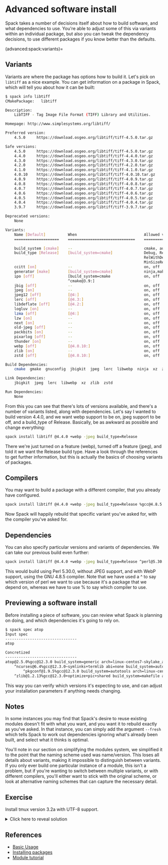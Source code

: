 # Advanced software install

Spack takes a number of decisions itself about how to build software, and what
dependencies to use.  You're able to adjust some of this via variants within an
individual package, but also you can tweak the dependency decisions, to use
different packages if you know better than the defaults.

(advanced:spack:variants)=
## Variants

Variants are where the package has options how to build it.  Let's pick on
`libtiff` as a nice example.  You can get information on a package in Spack,
which will tell you about how it can be built:

```bash
$ spack info libtiff
CMakePackage:   libtiff

Description:
    LibTIFF - Tag Image File Format (TIFF) Library and Utilities.

Homepage: http://www.simplesystems.org/libtiff/

Preferred version:
    4.5.0     https://download.osgeo.org/libtiff/tiff-4.5.0.tar.gz

Safe versions:
    4.5.0     https://download.osgeo.org/libtiff/tiff-4.5.0.tar.gz
    4.4.0     https://download.osgeo.org/libtiff/tiff-4.4.0.tar.gz
    4.3.0     https://download.osgeo.org/libtiff/tiff-4.3.0.tar.gz
    4.2.0     https://download.osgeo.org/libtiff/tiff-4.2.0.tar.gz
    4.1.0     https://download.osgeo.org/libtiff/tiff-4.1.0.tar.gz
    4.0.10    https://download.osgeo.org/libtiff/tiff-4.0.10.tar.gz
    4.0.9     https://download.osgeo.org/libtiff/tiff-4.0.9.tar.gz
    4.0.8     https://download.osgeo.org/libtiff/tiff-4.0.8.tar.gz
    4.0.7     https://download.osgeo.org/libtiff/tiff-4.0.7.tar.gz
    4.0.6     https://download.osgeo.org/libtiff/tiff-4.0.6.tar.gz
    4.0.5     https://download.osgeo.org/libtiff/tiff-4.0.5.tar.gz
    4.0.4     https://download.osgeo.org/libtiff/tiff-4.0.4.tar.gz
    3.9.7     https://download.osgeo.org/libtiff/tiff-3.9.7.tar.gz

Deprecated versions:
    None

Variants:
    Name [Default]          When                              Allowed values          Description
    ====================    ==============================    ====================    ===============================================

    build_system [cmake]    --                                cmake, autotools        Build systems supported by the package
    build_type [Release]    [build_system=cmake]              Debug, Release,         CMake build type
                                                              RelWithDebInfo,
                                                              MinSizeRel
    ccitt [on]              --                                on, off                 support for CCITT Group 3 & 4 algorithms
    generator [make]        [build_system=cmake]              ninja,make              the build system generator to use
    ipo [off]               [build_system=cmake               on, off                 CMake interprocedural optimization
                            ^cmake@3.9:]
    jbig [off]              --                                on, off                 use ISO JBIG compression
    jpeg [on]               --                                on, off                 use libjpeg
    jpeg12 [off]            [@4:]                             on, off                 enable libjpeg 8/12-bit dual mode
    lerc [off]              [@4.3:]                           on, off                 use libLerc
    libdeflate [off]        [@4.2:]                           on, off                 use libdeflate
    logluv [on]             --                                on, off                 support for LogLuv high dynamic range algorithm
    lzma [off]              [@4:]                             on, off                 use liblzma
    lzw [on]                --                                on, off                 support for LZW algorithm
    next [on]               --                                on, off                 support for NeXT 2-bit RLE algorithm
    old-jpeg [off]          --                                on, off                 support for Old JPEG compression
    packbits [on]           --                                on, off                 support for Macintosh PackBits algorithm
    pixarlog [off]          --                                on, off                 support for Pixar log-format algorithm
    thunder [on]            --                                on, off                 support for ThunderScan 4-bit RLE algorithm
    webp [off]              [@4.0.10:]                        on, off                 use libwebp
    zlib [on]               --                                on, off                 use zlib
    zstd [off]              [@4.0.10:]                        on, off                 use libzstd

Build Dependencies:
    cmake  gmake  gnuconfig  jbigkit  jpeg  lerc  libwebp  ninja  xz  zlib  zstd

Link Dependencies:
    jbigkit  jpeg  lerc  libwebp  xz  zlib  zstd

Run Dependencies:
    None
```

From this you can see that there's lots of versions available, and there's a
number of variants listed, along with dependencies.  Let's say I wanted to
build version 4.4.0, and we want webp support to be on, jpeg support to be off,
and a build\_type of Release.  Basically, be as awkward as possible and change
everything:

```bash
spack install libtiff @4.4.0 +webp -jpeg build_type=Release
```

There we're just turned on a feature (webp), turned off a feature (jpeg), and
told it we want the Release build type.  Have a look through the references to
get further information, but this is actually the basics of choosing variants
of packages.

## Compilers

You may want to build a package with a different compiler, that you already
have configured.

```bash
spack install libtiff @4.4.0 +webp -jpeg build_type=Release %gcc@4.8.5
```

Now Spack will happily rebuild that specific variant you've asked for, with the
compiler you've asked for.

## Dependencies

You can also specify particular versions and variants of dependencies.  We can
take our previous build even further:

```bash
spack install libtiff @4.4.0 +webp -jpeg build_type=Release ^perl@5.30.0 %gcc@4.8.5
```

This would build using Perl 5.30.0, without JPEG support, and with WebP
support, using the GNU 4.8.5 compiler.  Note that we have used a ^ to say which
version of perl we want to use because it's a package that we depend on,
whereas we have to use % to say which compiler to use.

## Previewing a software install

Before installing a piece of software, you can review what Spack is planning on
doing, and which dependencies it's going to rely on.

```bash
$ spack spec atop
Input spec
--------------------------------
atop

Concretized
--------------------------------
atop@2.5.0%gcc@12.3.0 build_system=generic arch=linux-centos7-skylake_avx512
    ^ncurses@6.4%gcc@12.3.0~symlinks+termlib abi=none build_system=autotools arch=linux-centos7-skylake_avx512
        ^pkgconf@1.9.5%gcc@12.3.0 build_system=autotools arch=linux-centos7-skylake_avx512
    ^zlib@1.2.13%gcc@12.3.0+optimize+pic+shared build_system=makefile arch=linux-centos7-skylake_avx512
```

This way you can verify which versions it's expecting to use, and can adjust
your installation parameters if anything needs changing.

## Notes

In some instances you may find that Spack's desire to reuse existing modules
doesn't fit with what you want, and you want it to rebuild exactly as you've
asked.  In that instance, you can simply add the argument `--fresh` which tells
Spack to work out dependencies ignoring what's already been built, and select
what it thinks is optimal.

You'll note in our section on simplifying the modules system, we simplified it
to the point that the naming scheme used was name/version.  This loses all
details about variants, making it impossible to distinguish between variants.
If you only ever build one particular instance of a module, this isn't a
problem, but if you're wanting to switch between multiple variants, or with
different compilers, you'll either want to stick with the original scheme, or
look at alternative naming schemes that can capture the necessary detail.

## Exercise

Install tmux version 3.2a with UTF-8 support.

<details>
<summary>Click here to reveal solution</summary>

### Solution

First you need to look at the info for tmux, to find out what variants are
available.  Some of the output below has been truncated for brevity:

```bash
$ spack info tmux
AutotoolsPackage:   tmux

Description:
    Tmux is a terminal multiplexer. What is a terminal multiplexer? It lets
    you switch easily between several programs in one terminal, detach them
    (they keep running in the background) and reattach them to a different
    terminal. And do a lot more.

Homepage: https://tmux.github.io

Preferred version:
    3.3a      https://github.com/tmux/tmux/releases/download/3.3a/tmux-3.3a.tar.gz

Safe versions:
    master    [git] https://github.com/tmux/tmux.git on branch master
    3.3a      https://github.com/tmux/tmux/releases/download/3.3a/tmux-3.3a.tar.gz
    3.2a      https://github.com/tmux/tmux/releases/download/3.2a/tmux-3.2a.tar.gz
    3.2       https://github.com/tmux/tmux/releases/download/3.2/tmux-3.2.tar.gz
    3.1c      https://github.com/tmux/tmux/releases/download/3.1c/tmux-3.1c.tar.gz
    3.1b      https://github.com/tmux/tmux/releases/download/3.1b/tmux-3.1b.tar.gz
    3.1a      https://github.com/tmux/tmux/releases/download/3.1a/tmux-3.1a.tar.gz
    3.1       https://github.com/tmux/tmux/releases/download/3.1/tmux-3.1.tar.gz
    3.0a      https://github.com/tmux/tmux/releases/download/3.0a/tmux-3.0a.tar.gz
    3.0       https://github.com/tmux/tmux/releases/download/3.0/tmux-3.0.tar.gz
    2.9a      https://github.com/tmux/tmux/releases/download/2.9a/tmux-2.9a.tar.gz
    2.9       https://github.com/tmux/tmux/releases/download/2.9/tmux-2.9.tar.gz
    2.8       https://github.com/tmux/tmux/releases/download/2.8/tmux-2.8.tar.gz
    2.7       https://github.com/tmux/tmux/releases/download/2.7/tmux-2.7.tar.gz
    2.6       https://github.com/tmux/tmux/releases/download/2.6/tmux-2.6.tar.gz
    2.5       https://github.com/tmux/tmux/releases/download/2.5/tmux-2.5.tar.gz
    2.4       https://github.com/tmux/tmux/releases/download/2.4/tmux-2.4.tar.gz
    2.3       https://github.com/tmux/tmux/releases/download/2.3/tmux-2.3.tar.gz
    2.2       https://github.com/tmux/tmux/releases/download/2.2/tmux-2.2.tar.gz
    2.1       https://github.com/tmux/tmux/releases/download/2.1/tmux-2.1.tar.gz
    1.9a      https://github.com/tmux/tmux/releases/download/1.9a/tmux-1.9a.tar.gz

Deprecated versions:
    None

Variants:
    Name [Default]              When    Allowed values    Description
    ========================    ====    ==============    ==============================================

    build_system [autotools]    --      autotools         Build systems supported by the package
    static [off]                --      on, off           Create a static build
    utf8proc [off]              --      on, off           Build with UTF-8 support from utf8proc library

Build Dependencies:
    autoconf  automake  gnuconfig  libevent  ncurses  pkgconfig  utf8proc

Link Dependencies:
    autoconf  automake  libevent  ncurses  utf8proc

Run Dependencies:
    None
```

You can see from this that there is indeed a version 3.2a available, and to add
UTF-8 support, you need to enable the utf8proc feature.  That then gives an
install command of:

```bash
spack install tmux@3.2a+utf8proc
```

If you've installed this and want to verify it's worked:

```bash
$ spack load tmux
$ tmux -V
tmux 3.2a
$ spack find -v tmux
-- linux-centos7-skylake_avx512 / gcc@12.3.0 --------------------
tmux@3.2a~static+utf8proc build_system=autotools
==> 1 installed package
```

You can see from this that we're using the shiny new 3.2 version, and can
confirm that it was built with UTF-8 support included.

</details>

## References

- [Basic Usage](https://spack.readthedocs.io/en/latest/basic_usage.html)
- [Installing packages](https://spack-tutorial.readthedocs.io/en/latest/tutorial_basics.html#installing-packages)
- [Module tutorial](https://spack-tutorial.readthedocs.io/en/latest/tutorial_modules.html)

